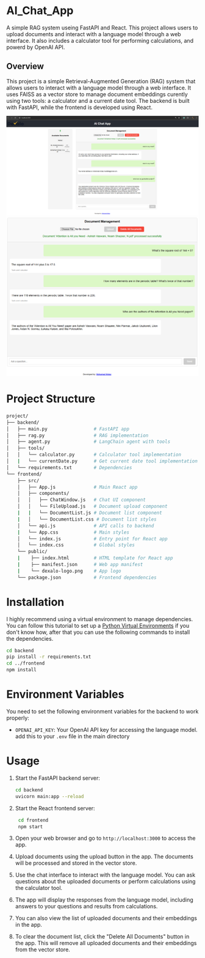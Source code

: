 # AI_Chat_App
A simple RAG system useing FastAPI and React. This project allows users to upload documents and interact with a language model through a web interface. It also includes a calculator tool for performing calculations, and powerd by OpenAI API.

## Overview
This project is a simple Retrieval-Augmented Generation (RAG) system that allows users to interact with a language model through a web interface. It uses FAISS as a vector store to manage document embeddings curently using two tools: a calculator and a current date tool. The backend is built with FastAPI, while the frontend is developed using React.

![Here I asked the app about my CV](Images\image.png)
![The app will always use the calculator in math questions](Images\image-1.png)

# Project Structure
```bash
project/
├── backend/
│   ├── main.py                 # FastAPI app
│   ├── rag.py                  # RAG implementation
│   ├── agent.py                # LangChain agent with tools
│   ├── tools/
│   │   └── calculator.py       # Calculator tool implementation
│   |   └── currentDate.py      # Get current date tool implementation
│   └── requirements.txt        # Dependencies
└── frontend/
    ├── src/
    │   ├── App.js              # Main React app
    │   ├── components/
    │   │   ├── ChatWindow.js   # Chat UI component
    │   │   └── FileUpload.js   # Document upload component
    |   |   └── DocumentList.js # Document list component
    |   │   └── DocumentList.css # Document list styles
    │   └── api.js              # API calls to backend
    |   └── App.css             # Main styles
    │   └── index.js            # Entry point for React app
    │   └── index.css           # Global styles
    └── public/
    |    ├── index.html         # HTML template for React app
    |    ├── manifest.json      # Web app manifest
    |    └── dexalo-logo.png    # App logo
    └── package.json            # Frontend dependencies
```

# Installation
I highly recommend using a virtual environment to manage dependencies. You can follow this tutorial to set up a  [Python Virtual Environments](https://docs.python.org/3/library/venv.html) if you don't know how, after that you can use the following commands to install the dependencies.
   ```bash
   cd backend
   pip install -r requirements.txt
   cd ../frontend
   npm install
   ```

# Environment Variables
You need to set the following environment variables for the backend to work properly:
- `OPENAI_API_KEY`: Your OpenAI API key for accessing the language model.
add this to your `.env` file in the main directory



# Usage
1. Start the FastAPI backend server:
   ```bash
   cd backend
   uvicorn main:app --reload
   ```
2. Start the React frontend server:
   ```bash
    cd frontend
    npm start
    ``` 

3. Open your web browser and go to `http://localhost:3000` to access the app.
4. Upload documents using the upload button in the app. The documents will be processed and stored in the vector store.
5. Use the chat interface to interact with the language model. You can ask questions about the uploaded documents or perform calculations using the calculator tool.
6. The app will display the responses from the language model, including answers to your questions and results from calculations.
7. You can also view the list of uploaded documents and their embeddings in the app.
8. To clear the document list, click the "Delete All Documents" button in the app. This will remove all uploaded documents and their embeddings from the vector store.